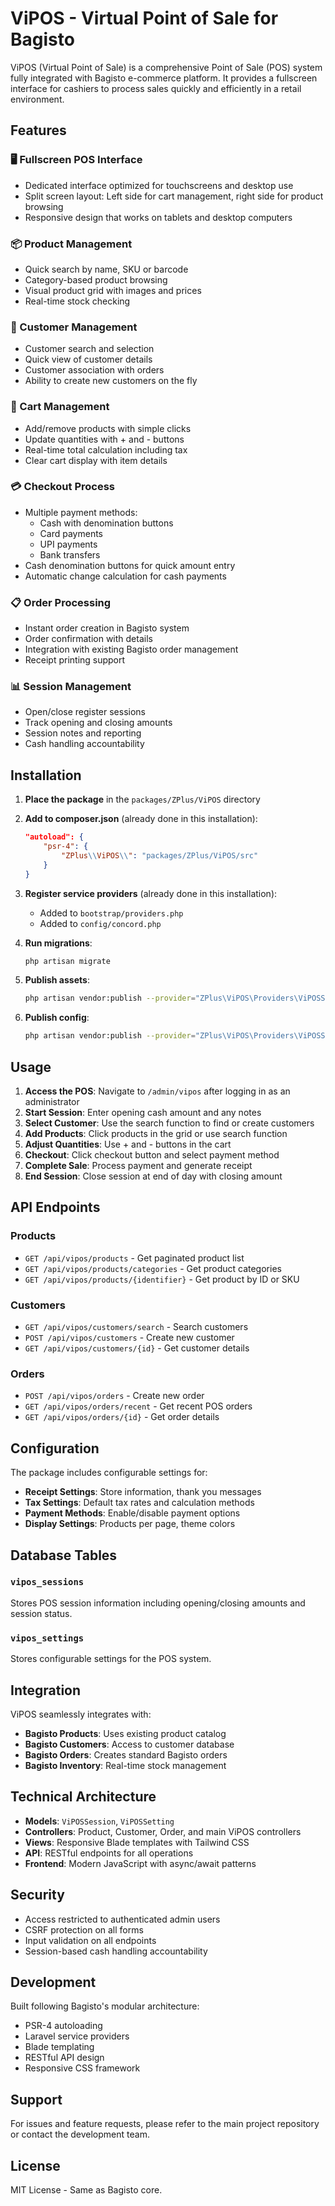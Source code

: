 # ViPOS - Virtual Point of Sale for Bagisto

ViPOS (Virtual Point of Sale) is a comprehensive Point of Sale (POS) system fully integrated with Bagisto e-commerce platform. It provides a fullscreen interface for cashiers to process sales quickly and efficiently in a retail environment.

## Features

### 🖥️ Fullscreen POS Interface
- Dedicated interface optimized for touchscreens and desktop use
- Split screen layout: Left side for cart management, right side for product browsing
- Responsive design that works on tablets and desktop computers

### 📦 Product Management
- Quick search by name, SKU or barcode
- Category-based product browsing
- Visual product grid with images and prices
- Real-time stock checking

### 👥 Customer Management
- Customer search and selection
- Quick view of customer details
- Customer association with orders
- Ability to create new customers on the fly

### 🛒 Cart Management
- Add/remove products with simple clicks
- Update quantities with + and - buttons
- Real-time total calculation including tax
- Clear cart display with item details

### 💳 Checkout Process
- Multiple payment methods:
  - Cash with denomination buttons
  - Card payments
  - UPI payments
  - Bank transfers
- Cash denomination buttons for quick amount entry
- Automatic change calculation for cash payments

### 📋 Order Processing
- Instant order creation in Bagisto system
- Order confirmation with details
- Integration with existing Bagisto order management
- Receipt printing support

### 📊 Session Management
- Open/close register sessions
- Track opening and closing amounts
- Session notes and reporting
- Cash handling accountability

## Installation

1. **Place the package** in the `packages/ZPlus/ViPOS` directory

2. **Add to composer.json** (already done in this installation):
   ```json
   "autoload": {
       "psr-4": {
           "ZPlus\\ViPOS\\": "packages/ZPlus/ViPOS/src"
       }
   }
   ```

3. **Register service providers** (already done in this installation):
   - Added to `bootstrap/providers.php`
   - Added to `config/concord.php`

4. **Run migrations**:
   ```bash
   php artisan migrate
   ```

5. **Publish assets**:
   ```bash
   php artisan vendor:publish --provider="ZPlus\ViPOS\Providers\ViPOSServiceProvider" --tag="public"
   ```

6. **Publish config**:
   ```bash
   php artisan vendor:publish --provider="ZPlus\ViPOS\Providers\ViPOSServiceProvider" --tag="config"
   ```

## Usage

1. **Access the POS**: Navigate to `/admin/vipos` after logging in as an administrator
2. **Start Session**: Enter opening cash amount and any notes
3. **Select Customer**: Use the search function to find or create customers
4. **Add Products**: Click products in the grid or use search function
5. **Adjust Quantities**: Use + and - buttons in the cart
6. **Checkout**: Click checkout button and select payment method
7. **Complete Sale**: Process payment and generate receipt
8. **End Session**: Close session at end of day with closing amount

## API Endpoints

### Products
- `GET /api/vipos/products` - Get paginated product list
- `GET /api/vipos/products/categories` - Get product categories
- `GET /api/vipos/products/{identifier}` - Get product by ID or SKU

### Customers
- `GET /api/vipos/customers/search` - Search customers
- `POST /api/vipos/customers` - Create new customer
- `GET /api/vipos/customers/{id}` - Get customer details

### Orders
- `POST /api/vipos/orders` - Create new order
- `GET /api/vipos/orders/recent` - Get recent POS orders
- `GET /api/vipos/orders/{id}` - Get order details

## Configuration

The package includes configurable settings for:

- **Receipt Settings**: Store information, thank you messages
- **Tax Settings**: Default tax rates and calculation methods
- **Payment Methods**: Enable/disable payment options
- **Display Settings**: Products per page, theme colors

## Database Tables

### `vipos_sessions`
Stores POS session information including opening/closing amounts and session status.

### `vipos_settings`
Stores configurable settings for the POS system.

## Integration

ViPOS seamlessly integrates with:
- **Bagisto Products**: Uses existing product catalog
- **Bagisto Customers**: Access to customer database
- **Bagisto Orders**: Creates standard Bagisto orders
- **Bagisto Inventory**: Real-time stock management

## Technical Architecture

- **Models**: `ViPOSSession`, `ViPOSSetting`
- **Controllers**: Product, Customer, Order, and main ViPOS controllers
- **Views**: Responsive Blade templates with Tailwind CSS
- **API**: RESTful endpoints for all operations
- **Frontend**: Modern JavaScript with async/await patterns

## Security

- Access restricted to authenticated admin users
- CSRF protection on all forms
- Input validation on all endpoints
- Session-based cash handling accountability

## Development

Built following Bagisto's modular architecture:
- PSR-4 autoloading
- Laravel service providers
- Blade templating
- RESTful API design
- Responsive CSS framework

## Support

For issues and feature requests, please refer to the main project repository or contact the development team.

## License

MIT License - Same as Bagisto core.